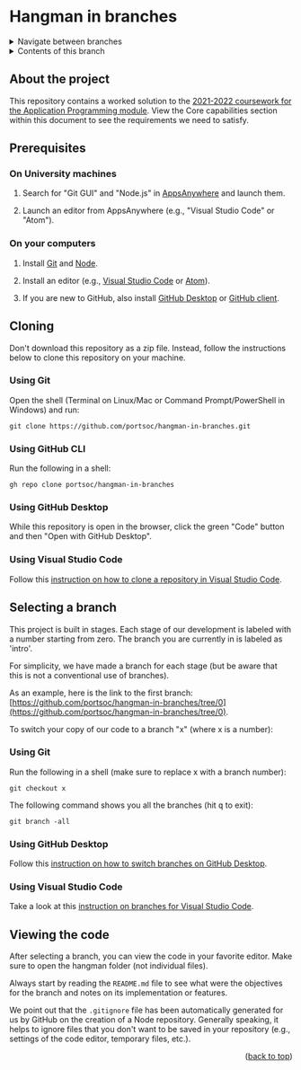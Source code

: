 <div id="top"></div>

<!-- BRANCH TITLE -->

# Hangman in branches

<!-- Navigation -->
<details>
  <summary>Navigate between branches</summary>  
  <nav class="menu">
    <li>Intro (this branch)</li>
    <li><a href="https://github.com/portsoc/hangman-in-branches/tree/0">0: Variables</a></li>
    <li><a href="https://github.com/portsoc/hangman-in-branches/tree/1">1: Functions</a></li>
    <li><a href="https://github.com/portsoc/hangman-in-branches/tree/2">2: NPM</a></li>
    <li><a href="https://github.com/portsoc/hangman-in-branches/tree/3">3: DOM</a></li>
    <li><a href="https://github.com/portsoc/hangman-in-branches/tree/4">4: Events</a></li>
    <li><a href="https://github.com/portsoc/hangman-in-branches/tree/5">5: Debugging</a></li>
    <li><a href="https://github.com/portsoc/hangman-in-branches/tree/6">6: Canvas</a></li>
    <li><a href="https://github.com/portsoc/hangman-in-branches/tree/7">7: Modularisation</a></li>
    <li><a href="https://github.com/portsoc/hangman-in-branches/tree/8">8: Server Part 1</a></li>
    <li><a href="https://github.com/portsoc/hangman-in-branches/tree/9">9: Server Part 2</a></li>
    <li><a href="https://github.com/portsoc/hangman-in-branches/tree/10">10: Style</a></li>
    <li><a href="https://github.com/portsoc/hangman-in-branches/tree/11">11: Linting</a></li>
    <li><a href="https://github.com/portsoc/hangman-in-branches/tree/12">12: Database</a></li>
    <li><a href="https://github.com/portsoc/hangman-in-branches/tree/13">13: SVG</a></li>
  </nav>
</details>

<!-- TABLE OF CONTENTS -->
<details>
  <summary>Contents of this branch</summary>
  <ol>
    <li><a href="#about-the-project">About the project</a></li>
    <li><a href="#prerequisites">Prerequisites</a>
      <ol>
        <li><a href="#on-university-machines">On University machines</a></li>
        <li><a href="#on-your-computers">On your computers</a></li>
      </ol>
    </li>
    <li>
      <a href="#cloning">Cloning</a>
      <ol>
        <li><a href="#using-git">Using Git</a></li>
        <li><a href="#using-github-cli">Using GitHub CLI</a></li>
        <li><a href="#using-github-desktop">Using GitHub Desktop</a></li>
        <li><a href="#using-visual-studio-code">Using Visual Studio Code</a></li>
      </ol>
    </li>
    <li>
      <a href="#selecting-a-branch">Selecting a branch</a>
      <ol>
        <li><a href="#using-git">Using Git</a></li>
        <li><a href="#using-github-desktop">Using GitHub Desktop</a></li>
        <li><a href="#using-visual-studio-code">Using Visual Studio Code</a></li>
      </ol>
    </li>
    <li><a href="#viewing-the-code">Viewing the code</a></li>
  </ol>
</details>

<!-- ABOUT THE PROJECT -->

## About the project

This repository contains a worked solution to the [2021-2022 coursework for the Application Programming module](https://docs.google.com/document/d/1cF3u2ldutHaBAzFOEsnVwfKrnPTylOrn-hAGFSDWca8/edit?usp). View the Core capabilities section within this document to see the requirements we need to satisfy.

<!-- PREREQUISITES -->

## Prerequisites

### On University machines

1. Search for "Git GUI" and "Node.js" in [AppsAnywhere](https://appsanywhere.port.ac.uk) and launch them.

1. Launch an editor from AppsAnywhere (e.g., "Visual Studio Code" or "Atom").

### On your computers

1. Install [Git](https://git-scm.com/book/en/v2/Getting-Started-Installing-Git) and [Node](https://nodejs.org/en/download/).

1. Install an editor (e.g., [Visual Studio Code](https://code.visualstudio.com) or [Atom](https://atom.io)).

1. If you are new to GitHub, also install [GitHub Desktop](https://desktop.github.com) or [GitHub client](https://github.com/cli/cli).

<!-- CLONING -->

## Cloning

Don't download this repository as a zip file.
Instead, follow the instructions below to clone this repository on your machine.

### Using Git

Open the shell (Terminal on Linux/Mac or Command Prompt/PowerShell in Windows) and run:

```
git clone https://github.com/portsoc/hangman-in-branches.git
```

### Using GitHub CLI

Run the following in a shell:

```
gh repo clone portsoc/hangman-in-branches
```

### Using GitHub Desktop

While this repository is open in the browser, click the green "Code" button and then "Open with GitHub Desktop".

### Using Visual Studio Code

Follow this [instruction on how to clone a repository in Visual Studio Code](https://code.visualstudio.com/docs/editor/versioncontrol#_cloning-a-repository).

<!-- SELECTING A BRANCH -->

## Selecting a branch

This project is built in stages.
Each stage of our development is labeled with a number starting from zero.
The branch you are currently in is labeled as 'intro'.

For simplicity, we have made a branch for each stage (but be aware that this is not a conventional use of branches).

As an example, here is the link to the first branch:
[https://github.com/portsoc/hangman-in-branches/tree/0](https://github.com/portsoc/hangman-in-branches/tree/0).

To switch your copy of our code to a branch "x" (where x is a number):

### Using Git

Run the following in a shell (make sure to replace x with a branch number):

```
git checkout x
```

The following command shows you all the branches (hit <kbd>q</kbd> to exit):

```
git branch -all
```

### Using GitHub Desktop

Follow this [instruction on how to switch branches on GitHub Desktop](https://docs.github.com/en/desktop/contributing-and-collaborating-using-github-desktop/making-changes-in-a-branch/managing-branches#switching-between-branches).

### Using Visual Studio Code

Take a look at this [instruction on branches for Visual Studio Code](https://code.visualstudio.com/docs/editor/versioncontrol#_branches-and-tags).

<!-- RUNNING AND VIEWING THE CODE -->

## Viewing the code

After selecting a branch, you can view the code in your favorite editor.
Make sure to open the hangman folder (not individual files).

Always start by reading the `README.md` file to see what were the objectives for the branch and notes on its implementation or features.

We point out that the `.gitignore` file has been automatically generated for us by GitHub on the creation of a Node repository.
Generally speaking, it helps to ignore files that you don't want to be saved in your repository (e.g., settings of the code editor, temporary files, etc.).

<p align="right">(<a href="#top">back to top</a>)</p>
